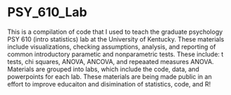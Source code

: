 # PSY_610_Lab
This is a compilation of code that I used to teach the graduate psychology PSY 610 (intro statistics) lab at the University of Kentucky. These materials include visualizations, checking assumptions, analysis, and reporting of common introductory parametic and nonparametric tests. These include: t tests, chi squares, ANOVA, ANCOVA, and repeaated measures ANOVA. Materials are grouped into labs, which include the code, data, and powerpoints for each lab. These materials are being made public in an effort to improve educaiton and disimination of statistics, code, and R!
